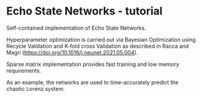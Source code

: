 # Echo State Networks - tutorial

Self-contained implementation of Echo State Networks.

Hyperparameter optimization is carried out via Bayesian Optimization using Recycle Validation and K-fold cross Validation as described in Racca and Magri (https://doi.org/10.1016/j.neunet.2021.05.004).

Sparse matrix implementation provides fast training and low memory requirements.

As an example, the networks are used to time-accurately predict the chaotic Lorenz system.


